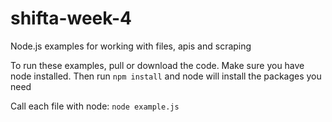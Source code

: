 # shifta-week-4
Node.js examples for working with files, apis and scraping

To run these examples, pull or download the code. Make sure you have node installed.
Then run `npm install` and node will install the packages you need

Call each file with node: `node example.js`
